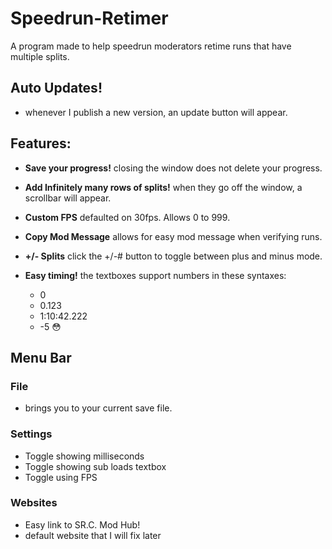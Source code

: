 # Speedrun-Retimer
A program made to help speedrun moderators retime runs that have multiple splits.

## Auto Updates!
 - whenever I publish a new version, an update button will appear.

## Features:
 - **Save your progress!**
    closing the window does not delete your progress.

 - **Add Infinitely many rows of splits!**
    when they go off the window, a scrollbar will appear.
    
 - **Custom FPS**
    defaulted on 30fps. Allows 0 to 999.
    
 - **Copy Mod Message**
    allows for easy mod message when verifying runs.
    
 - **+/- Splits**
    click the +/-# button to toggle between plus and minus mode.

 - **Easy timing!**
    the textboxes support numbers in these syntaxes: 
     - 0
     - 0.123
     - 1:10:42.222
     - -5 😳

## Menu Bar

### File
- brings you to your current save file.

### Settings 
- Toggle showing milliseconds
- Toggle showing sub loads textbox
- Toggle using FPS

### Websites
- Easy link to SR.C. Mod Hub!
- default website that I will fix later
